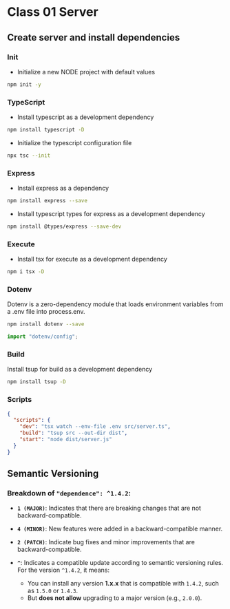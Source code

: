 # Class 01 Server

## Create server and install dependencies

### Init

- Initialize a new NODE project with default values

```bash
npm init -y
```

### TypeScript

- Install typescript as a development dependency

```bash
npm install typescript -D
```

- Initialize the typescript configuration file

```bash
npx tsc --init
```

### Express

- Install express as a dependency

```bash
npm install express --save
```

- Install typescript types for express as a development dependency

```bash
npm install @types/express --save-dev
```

### Execute

- Install tsx for execute as a development dependency

```bash
npm i tsx -D
```

### Dotenv

Dotenv is a zero-dependency module that loads environment variables from a .env file into process.env.

```bash
npm install dotenv --save
```

```ts
import "dotenv/config";
```

### Build

Install tsup for build as a development dependency

```bash
npm install tsup -D
```

### Scripts

```json
{
  "scripts": {
    "dev": "tsx watch --env-file .env src/server.ts",
    "build": "tsup src --out-dir dist",
    "start": "node dist/server.js"
  }
}
```

## Semantic Versioning

### Breakdown of `"dependence": ^1.4.2`:

- **`1 (MAJOR)`**: Indicates that there are breaking changes that are not backward-compatible.

- **`4 (MINOR)`**: New features were added in a backward-compatible manner.

- **`2 (PATCH)`**: Indicate bug fixes and minor improvements that are backward-compatible.

- **`^`**: Indicates a compatible update according to semantic versioning rules. For the version `^1.4.2`, it means:

  - You can install any version **1.x.x** that is compatible with `1.4.2`, such as `1.5.0` or `1.4.3`.
  - But **does not allow** upgrading to a major version (e.g., `2.0.0`).
